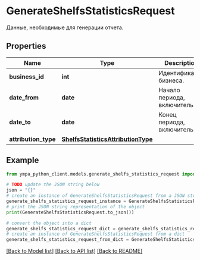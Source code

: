 # GenerateShelfsStatisticsRequest

Данные, необходимые для генерации отчета. 

## Properties

Name | Type | Description | Notes
------------ | ------------- | ------------- | -------------
**business_id** | **int** | Идентификатор бизнеса. | 
**date_from** | **date** | Начало периода, включительно. | 
**date_to** | **date** | Конец периода, включительно. | 
**attribution_type** | [**ShelfsStatisticsAttributionType**](ShelfsStatisticsAttributionType.md) |  | 

## Example

```python
from ympa_python_client.models.generate_shelfs_statistics_request import GenerateShelfsStatisticsRequest

# TODO update the JSON string below
json = "{}"
# create an instance of GenerateShelfsStatisticsRequest from a JSON string
generate_shelfs_statistics_request_instance = GenerateShelfsStatisticsRequest.from_json(json)
# print the JSON string representation of the object
print(GenerateShelfsStatisticsRequest.to_json())

# convert the object into a dict
generate_shelfs_statistics_request_dict = generate_shelfs_statistics_request_instance.to_dict()
# create an instance of GenerateShelfsStatisticsRequest from a dict
generate_shelfs_statistics_request_from_dict = GenerateShelfsStatisticsRequest.from_dict(generate_shelfs_statistics_request_dict)
```
[[Back to Model list]](../README.md#documentation-for-models) [[Back to API list]](../README.md#documentation-for-api-endpoints) [[Back to README]](../README.md)


